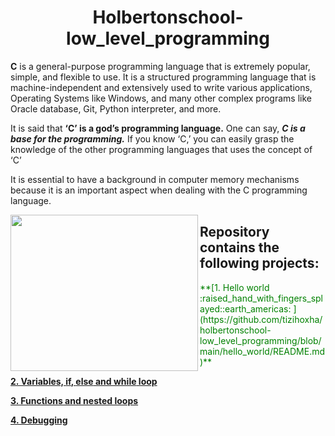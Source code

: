 <h1 align="center"><b>Holbertonschool-low_level_programming</b></h1>

**C** is a general-purpose programming language that is extremely popular, simple, and flexible to use. It is a structured programming language that is machine-independent and extensively used to write various applications, Operating Systems like Windows, and many other complex programs like Oracle database, Git, Python interpreter, and more.

It is said that **‘C’ is a god’s programming language.** One can say, ***C is a base for the programming.*** If you know ‘C,’ you can easily grasp the knowledge of the other programming languages that uses the concept of ‘C’

It is essential to have a background in computer memory mechanisms because it is an important aspect when dealing with the C programming language.

<img align="left" width="300" height="250" src="https://thumbs.dreamstime.com/b/c-text-written-programming-code-abstract-technology-background-software-developer-computer-script-concept-monitor-coding-153538086.jpg">

## Repository contains the following projects:

 <p style='color:green'>**[1. Hello world :raised_hand_with_fingers_splayed::earth_americas:	](https://github.com/tizihoxha/holbertonschool-low_level_programming/blob/main/hello_world/README.md)**</p>
 
**[2. Variables, **if**, **else** and **while** loop](https://github.com/tizihoxha/holbertonschool-low_level_programming/blob/main/variables_if_else_while/README.md)**

**[3. Functions and nested loops](https://github.com/tizihoxha/holbertonschool-low_level_programming/blob/main/functions_nested_loops/README.md)**

**[4. Debugging](https://github.com/tizihoxha/holbertonschool-low_level_programming/blob/main/debugging/README.md)**

